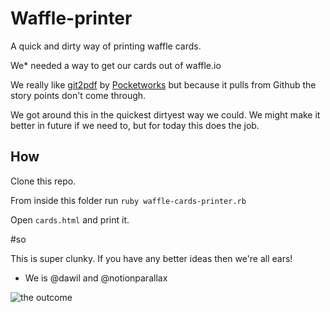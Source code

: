 # Waffle-printer
A quick and dirty way of printing waffle cards.

We* needed a way to get our cards out of waffle.io 

We really like [git2pdf](https://github.com/pocketworks/git2pdf) by [Pocketworks](http://www.pocketworks.co.uk/) but because it pulls from Github the story points don't come through.

We got around this in the quickest dirtyest way we could. We might make it better in future if we need to, but for today this does the job.

## How

Clone this repo.

From inside this folder run `ruby waffle-cards-printer.rb`

Open `cards.html` and print it.

#so

This is super clunky. If you have any better ideas then we're all ears!

* We is @dawil and @notionparallax

![the outcome](https://lh3.googleusercontent.com/djRNCdOe1TE1EKYegx71wO3qbaCSDweZJdO6_CAbMLOm=w1459-h993-no)

